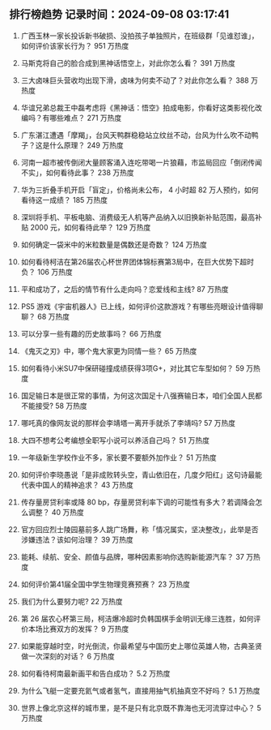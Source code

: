 
## 排行榜趋势 记录时间：2024-09-08 03:17:41
  
  1. 广西玉林一家长投诉新书破损、没拍孩子单独照片，在班级群「见谁怼谁」，如何评价该家长行为？ 951 万热度
    
  2. 马斯克将自己的脸合成到黑神话悟空上，对此你怎么看？ 391 万热度
    
  3. 三大卤味巨头营收均出现下滑，卤味为何卖不动了？对此你怎么看？ 388 万热度
    
  4. 华谊兄弟总裁王中磊考虑将《黑神话：悟空》拍成电影，你看好这类影视化改编吗？有哪些难点？ 271 万热度
    
  5. 广东湛江遭遇「摩羯」，台风天鸭群稳稳站立纹丝不动，台风为什么吹不动鸭子？这是什么原理？ 249 万热度
    
  6. 河南一超市被传倒闭大量顾客涌入连吃带喝一片狼藉，市监局回应「倒闭传闻不实」，如何看待此事？ 238 万热度
    
  7. 华为三折叠手机开启「盲定」，价格尚未公布， 4 小时超 82 万人预约，如何看待这一成绩？ 185 万热度
    
  8. 深圳将手机、平板电脑、消费级无人机等产品纳入以旧换新补贴范围，最高补贴 2000 元，如何看待此举？ 129 万热度
    
  9. 如何确定一袋米中的米粒数量是偶数还是奇数？ 124 万热度
    
  10. 如何看待柯洁在第26届农心杯世界团体锦标赛第3局中，在巨大优势下超时负？ 106 万热度
    
  11. 平和成功了，之后的情节有什么走向吗？恋爱线和主线? 87 万热度
    
  12. PS5 游戏《宇宙机器人》已上线，如何评价这款游戏？有哪些亮眼设计值得聊聊？ 68 万热度
    
  13. 可以分享一些有趣的历史故事吗？ 66 万热度
    
  14. 《鬼灭之刃》中，哪个鬼大家更为同情一些？ 65 万热度
    
  15. 如何看待小米SU7中保研碰撞成绩获得3项G+，对比其它车型如何？ 59 万热度
    
  16. 国足输日本是很正常的事情，为何这次国足十八强赛输日本，咱们全国人民都不能接受? 58 万热度
    
  17. 哪吒真的像网友说的那样会李靖塔一离开手就杀了李靖吗? 57 万热度
    
  18. 大四不想考公考编想全职写小说可以养活自己吗？ 51 万热度
    
  19. 一年级新生学校作业不多，家长要不要额外加作业？ 51 万热度
    
  20. 如何评价李晓愚说「是非成败转头空，青山依旧在，几度夕阳红」这句诗最能代表中国人的精神追求？ 43 万热度
    
  21. 传存量房贷利率或降 80 bp，存量房贷利率下调的可能性有多大？若调降会怎么调整？ 40 万热度
    
  22. 官方回应烈士陵园墓前多人跳广场舞，称「情况属实，坚决整改」，此举是否涉嫌违法？该如何治理？ 39 万热度
    
  23. 能耗、续航、安全、颜值与品牌，哪种因素影响你选购新能源汽车？ 37 万热度
    
  24. 如何评价第41届全国中学生物理竞赛预赛？ 23 万热度
    
  25. 我们为什么要努力呢? 22 万热度
    
  26. 第 26 届农心杯第三局，柯洁爆冷超时负韩国棋手金明训无缘三连胜，如何评价本场比赛双方的发挥？ 9 万热度
    
  27. 如果能穿越时空，时光倒流，你最希望与中国历史上哪位英雄人物，古典圣贤做一次深刻的对话？ 6 万热度
    
  28. 如何看待柯南最新画平和告白成功？ 5.2 万热度
    
  29. 为什么飞艇一定要充氦气或者氢气，直接用抽气机抽真空不好吗？ 5.1 万热度
    
  30. 世界上像北京这样的城市里，是不是只有北京既不靠海也无河流穿过中心？ 5 万热度
    
